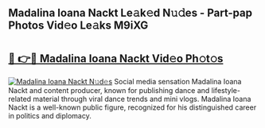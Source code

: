 ## Madalina Ioana Nackt Le𝚊k𝚎d N𝚞𝚍es - Part-pap Photos Vid𝚎o Le𝚊ks M9iXG

# <h2><a href="http://fb6k4t.evod.top/?m=Madalina+Ioana+Nackt">🔗 👉🔴 Madalina Ioana Nackt Vid𝚎o Ph𝚘t𝚘s</a></h2>

[![Madalina Ioana Nackt N𝚞d𝚎s](https://i.imgur.com/8V9OHl7.gif)](http://fb6k4t.evod.top/?m=Madalina+Ioana+Nackt)
Social media sensation Madalina Ioana Nackt and content producer, known for publishing dance and lifestyle-related material through viral dance trends and mini vlogs. Madalina Ioana Nackt is a well-known public figure, recognized for his distinguished career in politics and diplomacy. 
